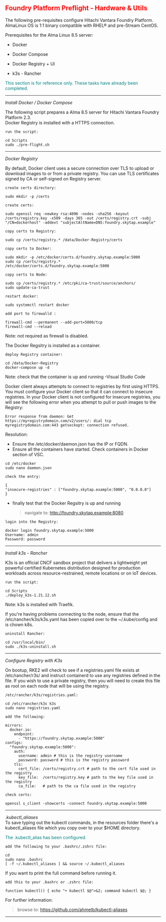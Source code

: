 ## <font color='red'>Foundry Platform Preflight - Hardware & Utils</font>  

The following pre-requisites configure Hitachi Vantara Foundry Platform. 
AlmaLinux OS is 1:1 binary compatible with RHEL® and pre-Stream CentOS.

Prerequisites for the Alma Linux 8.5 server:
* Docker
* Docker Compose
* Docker Registry + UI 

* k3s - Rancher

<font color='teal'>This section is for reference only. These tasks have already been completed.</font>

---

<em>Install Docker / Docker Compose</em>

The following script prepares a Alma 8.5 server for Hitachi Vantara Foundry Platform 2.3.  
Docker Registry is installed with a HTTPS connection.

``run the script:``
```
cd Scripts
sudo ./pre-flight.sh
```

--- 

<em>Docker Registry</em>

By default, Docker client uses a secure connection over TLS to upload or download images to or from a private registry. You can use TLS certificates signed by CA or self-signed on Registry server.

``create certs directory:``
```
sudo mkdir -p /certs
```
``create certs:``
```
sudo openssl req -newkey rsa:4096 -nodes -sha256 -keyout /certs/registry.key -x509 -days 365 -out /certs/registry.crt -subj "/CN=dockerhost" -addext "subjectAltName=DNS:foundry.skytap.example"
```

``copy certs to Registry:``
```
sudo cp /certs/registry.* /data/Docker-Registry/certs
```

``copy certs to Docker:``
```
sudo mkdir -p /etc/docker/certs.d/foundry.skytap.example:5000
sudo cp /certs/registry.* /etc/docker/certs.d/foundry.skytap.example:5000
```

``copy certs to Node:``
```
sudo cp /certs/registry.* /etc/pki/ca-trust/source/anchors/
sudo update-ca-trust
```

``restart docker:``
```
sudo systemctl restart docker
```

``add port to firewalld :``
```
firewall-cmd --permanent --add-port=5000/tcp
firewall-cmd --reload
```
Note: not required as firewall is disabled.

The Docker Regsitry is installed as a container.

``deploy Registry container:``
```
cd /data/Docker-Registry
docker-compose up -d
```
Note: check that the container is up and running -Visual Studio Code

Docker client always attempts to connect to registries by first using HTTPS. You must configure your Docker client so that it can connect to insecure registries. In your Docker client is not configured for insecure registries, you will see the following error when you attempt to pull or push images to the Registry:  

```Error response from daemon: Get https://myregistrydomain.com/v2/users/: dial tcp myregistrydomain.com:443 getsockopt: connection refused.```

Resolution: 
* Ensure the /etc/docker/daemon.json has the IP or FQDN. 
* Ensure all the containers have started. Check containers in Docker section of VSC.

```
cd /etc/docker
sudo nano daemon.json
```

``check the entry:``
```
{
"insecure-registries" : ["foundry.skytap.example:5000", "0.0.0.0"]
}
```

* finally test that the Docker Regsitry is up and running

  > navigate to: http://foundry.skytap.example:8080

``login into the Registry:``
```
docker login foundry.skytap.example:5000
Username: admin
Password: password  
```

---

<em>Install k3s - Rancher</em> 

K3s is an official CNCF sandbox project that delivers a lightweight yet powerful certified Kubernetes distribution designed for production workloads across resource-restrained, remote locations or on IoT devices.

``run the script:``
```
cd Scripts
./deploy_k3s-1.21.12.sh
```
Note: k3s is installed with Traefik. 

If you're having problems connecting to the node, ensure that the /etc/rancher/k3s/k3s.yaml has been copied over to the ~/.kube/config and is chown k8s. 


``uninstall Rancher:``
```
cd /usr/local/bin/
sudo ./k3s-uninstall.sh
```

---

<em>Configure Registry with K3s</em> 

On bootup, RKE2 will check to see if a registries.yaml file exists at /etc/rancher/r3s/ and instruct containerd to use any registries defined in the file. If you wish to use a private registry, then you will need to create this file as root on each node that will be using the registry.

``/etc/rancher/k3s/registries.yaml:``
```
cd /etc/rancher/k3s k3s
sudo nano registries.yaml
```

``add the following:``
```
mirrors:
  docker.io:
    endpoint:
      - "https://foundry.skytap.example:5000"
configs:
  "foundry.skytap.example:5000":
    auth:
      username: admin # this is the registry username
      password: password # this is the registry password
    tls:
      cert_file: /certs/registry.crt # path to the cert file used in the registry
      key_file:  /certs/registry.key # path to the key file used in the registry
      ca_file:   # path to the ca file used in the registry
```

``check certs:``
```
openssl s_client -showcerts -connect foundry.skytap.example:5000
```

---

<em>.kubectl_aliases</em>  
To save typing out the kubectl commands, in the resources folder there's a kubectl_aliases file which you copy over to your $HOME directory.

<font color='teal'>The .kubectl_alias has been configured.</font>

``add the following to your .bashrc/.zshrc file:``
```
cd 
sudo nano .bashrc
[ -f ~/.kubectl_aliases ] && source ~/.kubectl_aliases
```

If you want to print the full command before running it.   

``add this to your .bashrc or .zshrc file:``
```
function kubectl() { echo "+ kubectl $@">&2; command kubectl $@; }
```

For further information:

> browse to: https://github.com/ahmetb/kubectl-aliases

--- 